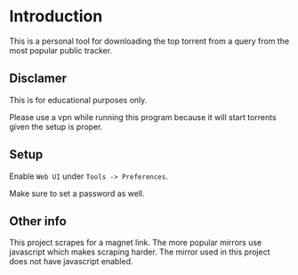 # Introduction

This is a personal tool for downloading the top torrent from a query from
the most popular public tracker.

## Disclamer 

This is for educational purposes only.

Please use a vpn while running this program because it will start torrents
given the setup is proper.

## Setup

Enable `Web UI` under `Tools -> Preferences`.

Make sure to set a password as well.

## Other info

This project scrapes for a magnet link. The more popular mirrors use javascript which
makes scraping harder. The mirror used in this project does not have javascript enabled.
